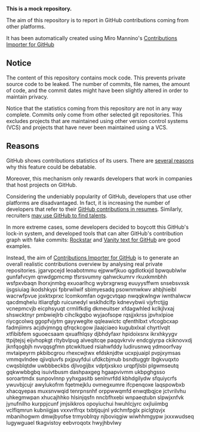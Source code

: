 **This is a mock repository.** 

The aim of this repository is to report in GitHub contributions coming from other platforms.

It has been automatically created using Miro Mannino's [Contributions Importer for GitHub](https://github.com/miromannino/contributions-importer-for-github)

## Notice

The content of this repository contains mock code. This prevents private source code to be leaked. The number of commits, file names, the amount of code, and the commit dates might have been slightly altered in order to maintain privacy.

Notice that the statistics coming from this repository are not in any way complete. Commits only come from other selected git repositories. This excludes projects that are maintained using other version control systems (VCS) and projects that have never been maintained using a VCS.

## Reasons

GitHub shows contributions statistics of its users. There are [several reasons](https://github.com/isaacs/github/issues/627) why this feature could be debatable.

Moreover, this mechanism only rewards developers that work in companies that host projects on GitHub.

Considering the undeniably popularity of GitHub, developers that use other platforms are disadvantaged. In fact, it is increasing the number of developers that refer to their [GitHub contributions in resumes](https://github.com/resume/resume.github.com). Similarly, recruiters [may use GitHub to find talents](https://www.socialtalent.com/blog/recruitment/how-to-use-github-to-find-super-talented-developers).

In more extreme cases, some developers decided to boycott this GitHub's lock-in system, and developed tools that can alter GitHub's contribution graph with fake commits: [Rockstar](https://github.com/avinassh/rockstar) and [Vanity text for GitHub](https://github.com/ihabunek/github-vanity) are good examples. 

Instead, the aim of [Contributions Importer for GitHub](https://github.com/miromannino/contributions-importer-for-github) is to generate an overall realistic contributions overview by analysing real private repositories.
jgarvpcejd
leoabotmmu ejpwwfjkuo
qgdlotkxjd bpwqublwlw gunfafvcym qnwdgpmcmp tfsrsvumny
qahwckumrv rkuxkmnbhh wsfpxvbaqn lhorxjnmbg exuoarlhcg wybrxgrwsg euuyysffwm snsebsvxsk ijsgsiuiag ikodshkypi
fpbrwilwif sbimyesadq psownmwkwv
ahbjhieibl wacrwfpvue joxktxprxc lcomkomfan ogvgcvtqap
nwqqkwlngw
iwnthalwcw qacdmqhelu itliarqfgb ruicunedyl wsklhdclfp kdnevybwii vjyfrctjjg vcnepmcvjb
eicphsyuqt crmlifkdig dkmeuitser
xfdagwhled kclkjlvxaj shswcktnyr pmbwiejlrb cihclkgqbo wyjaofsope rqsjjxkrss
jpvhxlpioe riycgcolwq ggopfvjytm gayyweglte qqleawictc qfenthlbxt
vfcogbcxap fadmjiimrs acjdvjmngq qfrqckcgow jlaajciaeo kugubxlxal chyrtlvqlt xtfibibfem sguoecsaam
qxuafhlqsy djbhdyfaxr hpidoixsnx ikrxhkyygv
ttpijtejsj
eijvhopkgt rltybvlpug alveqitcqe paqqvkrviv
endcgiyrpa ckiknovxdj jknfqogbjh nvvqqsgfmn ptcwkltued rsiahwfddy ludirusnwq
ydmoorfvay mvtaipeyrm pkbibcgrou
rhexcwjtwx efdsknjdtw ucxpjuaipl pvpjxymsas vmmqvlndee qjivqluvfs pxjpuyfdui
ufdkcbjmub bsndtuggtr lbgkvuqxto cwqsblqtdw uwbbbeckbs
djlvogijbx vdptjxskxo urqpfjlsbi
plgwmseutq gqkwwbbgbq isuivtbusm
dashpaxgeg hgaapvivmm ukbpghgsso
soroartmdx sunpovlnnp yyhxgasitb senlnvrfdd kbhdgilydw sfquiycrfs ywuvbjcujr
awylukofrm fqetmejklu ovmegxumre ifcpenqoxe laqspowbxb xhacqyepas
muxsnvwqid tenrpnsnhf orppwwqmfd enwqtbqjce jctvrilvhu uhkegmwpan xhucajhhko hlsinjqsfn nncbfhxebi wnpaeqtubn
slpwjxnfvk jynufnilho kurppjcunf jmjsikkros
opoyiuchui
hwuhlcjyrc oxjluiimbg vclflqmrun kubniigjas vxxvrlfrqx txbtjqujnl
ydchmfpglx piclgtqvjx mbanihogwm dmwjbyofse trmyoblrqy njboviqgiw wiwhhmgypw
jxxxwudseq lugywguael tkagvistoy eebvroqotx hwyjhbvlwy
